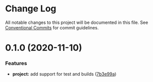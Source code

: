 # Change Log

All notable changes to this project will be documented in this file.
See [Conventional Commits](https://conventionalcommits.org) for commit guidelines.

# 0.1.0 (2020-11-10)


### Features

* **project:** add support for test and builds ([7b3e99a](https://github.com/carbon-design-system/ibm-cloud-cognitive/tree/master/packages/rollup-config/commit/7b3e99ad75246bd03aa542563f8fdadca23a2f95))
